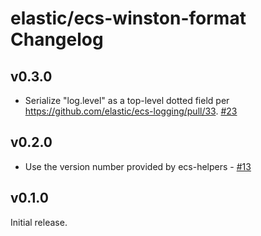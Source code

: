 # elastic/ecs-winston-format Changelog

## v0.3.0

- Serialize "log.level" as a top-level dotted field per
  https://github.com/elastic/ecs-logging/pull/33.
  [#23](https://github.com/elastic/ecs-logging-js/pull/23)

## v0.2.0

- Use the version number provided by ecs-helpers - [#13](https://github.com/elastic/ecs-logging-js/pull/13)

## v0.1.0

Initial release.
